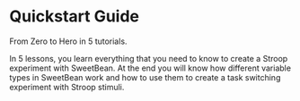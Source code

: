 # Quickstart Guide

From Zero to Hero in 5 tutorials.

In 5 lessons, you learn everything that you need to know to create a Stroop experiment with SweetBean. At the end you
will know how different variable types in SweetBean work and how to use them to create a task switching experiment with
Stroop stimuli.

